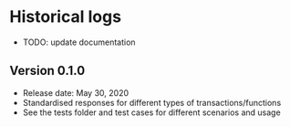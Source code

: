 # Historical logs

- TODO: update documentation

## Version 0.1.0

- Release date: May 30, 2020
- Standardised responses for different types of transactions/functions
- See the tests folder and test cases for different scenarios and usage
